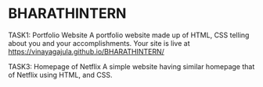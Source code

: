 # BHARATHINTERN
TASK1: Portfolio Website A portfolio website made up of HTML, CSS telling about you and your accomplishments. 
Your site is live at https://vinayagajula.github.io/BHARATHINTERN/

 
TASK3: Homepage of Netflix A simple website having similar homepage that of Netflix using HTML, and CSS. 
